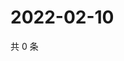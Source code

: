 # 2022-02-10

共 0 条

<!-- BEGIN WEIBO -->
<!-- 最后更新时间 Thu Feb 10 2022 01:07:55 GMT+0800 (China Standard Time) -->

<!-- END WEIBO -->
